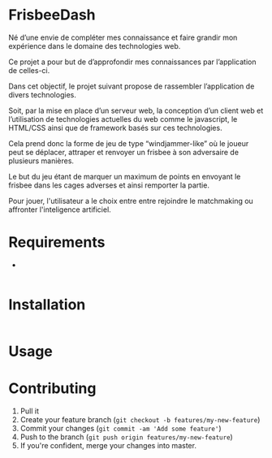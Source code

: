 # FrisbeeDash

Né d’une envie de compléter mes connaissance et faire grandir mon expérience dans le domaine des technologies web.

Ce projet a pour but de d’approfondir mes connaissances par l’application de celles-ci.

Dans cet objectif, le projet suivant propose de rassembler l’application de divers technologies.

Soit, par la mise en place d’un serveur web, la conception d’un client web et l’utilisation de technologies actuelles du web comme le javascript, le HTML/CSS ainsi que de framework basés sur ces technologies.

Cela prend donc la forme de jeu de type “windjammer-like” où le joueur peut se déplacer, attraper et renvoyer un frisbee à son adversaire de plusieurs manières.

Le but du jeu étant de marquer un maximum de points en envoyant le frisbee dans les cages adverses et ainsi remporter la partie.

Pour jouer, l'utilisateur a le choix entre entre rejoindre le matchmaking ou affronter l'inteligence artificiel.

# Requirements

*
```bash

```

# Installation

```bash

```

# Usage

# Contributing

1. Pull it
2. Create your feature branch (`git checkout -b features/my-new-feature`)
3. Commit your changes (`git commit -am 'Add some feature'`)
4. Push to the branch (`git push origin features/my-new-feature`)
5. If you're confident, merge your changes into master.